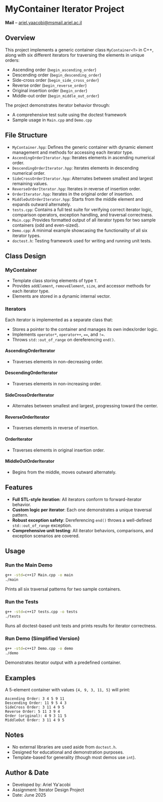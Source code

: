 # MyContainer Iterator Project  
**Mail** – ariel.yaacobi@msmail.ariel.ac.il  

## Overview  
This project implements a generic container class `MyContainer<T>` in C++, along with six different iterators for traversing the elements in unique orders:

- Ascending order (`begin_ascending_order`)
- Descending order (`begin_descending_order`)
- Side-cross order (`begin_side_cross_order`)
- Reverse order (`begin_reverse_order`)
- Original insertion order (`begin_order`)
- Middle-out order (`begin_middle_out_order`)

The project demonstrates iterator behavior through:
- A comprehensive test suite using the doctest framework
- Sample usage in `Main.cpp` and `Demo.cpp`

## File Structure  
- `MyContainer.hpp`: Defines the generic container with dynamic element management and methods for accessing each iterator type.
- `AscendingOrderIterator.hpp`: Iterates elements in ascending numerical order.
- `DescendingOrderIterator.hpp`: Iterates elements in descending numerical order.
- `SideCrossOrderIterator.hpp`: Alternates between smallest and largest remaining values.
- `ReverseOrderIterator.hpp`: Iterates in reverse of insertion order.
- `OrderIterator.hpp`: Iterates in the original order of insertion.
- `MiddleOutOrderIterator.hpp`: Starts from the middle element and expands outward alternately.
- `tests.cpp`: Contains a full test suite for verifying correct iterator logic, comparison operators, exception handling, and traversal correctness.
- `Main.cpp`: Provides formatted output of all iterator types for two sample containers (odd and even-sized).
- `Demo.cpp`: A minimal example showcasing the functionality of all six iterator types.
- `doctest.h`: Testing framework used for writing and running unit tests.

## Class Design  

### MyContainer  
- Template class storing elements of type `T`.
- Provides `addElement`, `removeElement`, `size`, and accessor methods for each iterator type.
- Elements are stored in a dynamic internal vector.

### Iterators  
Each iterator is implemented as a separate class that:
- Stores a pointer to the container and manages its own index/order logic.
- Implements `operator*`, `operator++`, `==`, and `!=`.
- Throws `std::out_of_range` on dereferencing `end()`.

#### AscendingOrderIterator  
- Traverses elements in non-decreasing order.

#### DescendingOrderIterator  
- Traverses elements in non-increasing order.

#### SideCrossOrderIterator  
- Alternates between smallest and largest, progressing toward the center.

#### ReverseOrderIterator  
- Traverses elements in reverse of insertion.

#### OrderIterator  
- Traverses elements in original insertion order.

#### MiddleOutOrderIterator  
- Begins from the middle, moves outward alternately.

## Features  
- **Full STL-style iteration**: All iterators conform to forward-iterator behavior.
- **Custom logic per iterator**: Each one demonstrates a unique traversal pattern.
- **Robust exception safety**: Dereferencing `end()` throws a well-defined `std::out_of_range` exception.
- **Comprehensive unit testing**: All iterator behaviors, comparisons, and exception scenarios are covered.

## Usage  

### Run the Main Demo  
```bash
g++ -std=c++17 Main.cpp -o main
./main
```
Prints all six traversal patterns for two sample containers.

### Run the Tests  
```bash
g++ -std=c++17 tests.cpp -o tests
./tests
```
Runs all doctest-based unit tests and prints results for iterator correctness.

### Run Demo (Simplified Version)  
```bash
g++ -std=c++17 Demo.cpp -o demo
./demo
```
Demonstrates iterator output with a predefined container.

## Examples  
A 5-element container with values `{4, 9, 3, 11, 5}` will print:
```
Ascending Order: 3 4 5 9 11
Descending Order: 11 9 5 4 3
SideCross Order: 3 11 4 9 5
Reverse Order: 5 11 3 9 4
Order (original): 4 9 3 11 5
MiddleOut Order: 3 11 4 9 5
```

## Notes  
- No external libraries are used aside from `doctest.h`.
- Designed for educational and demonstration purposes.
- Template-based for generality (though most demos use `int`).

## Author & Date  
- Developed by: Ariel Ya'acobi  
- Assignment: Iterator Design Project  
- Date: June 2025  
